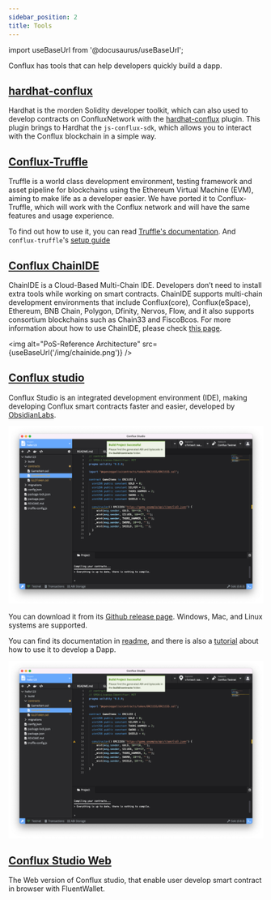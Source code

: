 ```yaml
---
sidebar_position: 2
title: Tools
---
```


import useBaseUrl from '@docusaurus/useBaseUrl';

Conflux has tools that can help developers quickly build a dapp.

## [hardhat-conflux](https://github.com/conflux-chain/hardhat-conflux)

Hardhat is the morden Solidity developer toolkit, which can also used to develop contracts on ConfluxNetwork with the [hardhat-conflux](https://github.com/conflux-chain/hardhat-conflux) plugin. This plugin brings to Hardhat the `js-conflux-sdk`, which allows you to interact with the Conflux blockchain in a simple way.

## [Conflux-Truffle](https://github.com/Conflux-Chain/conflux-truffle)

Truffle is a world class development environment, testing framework and asset pipeline for blockchains using the Ethereum Virtual Machine (EVM), aiming to make life as a developer easier. We have ported it to Conflux-Truffle, which will work with the Conflux network and will have the same features and usage experience.

To find out how to use it, you can read [Truffle's documentation](https://www.trufflesuite.com/docs/truffle/overview). And `conflux-truffle`'s [setup guide](https://github.com/Conflux-Chain/conflux-truffle/blob/conflux/ultimate-guide.md)

## [Conflux ChainIDE](https://chainide.com/s/createTempProject/conflux)

ChainIDE is a Cloud-Based Multi-Chain IDE. Developers don’t need to install extra tools while working on smart contracts. ChainIDE supports multi-chain development environments that include Conflux(core), Conflux(eSpace), Ethereum, BNB Chain, Polygon, Dfinity, Nervos, Flow, and it also supports consortium blockchains such as Chain33 and FiscoBcos. For more information about how to use ChainIDE, please check [this page](https://chainide.gitbook.io/chainide-english-1/ethereum-ide-1/4.-conflux-ide).

<img alt="PoS-Reference Architecture" src={useBaseUrl('/img/chainide.png')} />

## [Conflux studio](https://github.com/ObsidianLabs/ConfluxStudio/blob/master/README-EN.md)

Conflux Studio is an integrated development environment (IDE), making developing Conflux smart contracts faster and easier, developed by [ObsidianLabs](https://www.obsidians.io/).

![](https://github.com/ObsidianLabs/ConfluxStudio/raw/master/screenshots/compile.png)

You can download it from its [Github release page](https://github.com/ObsidianLabs/ConfluxStudio/releases). Windows, Mac, and Linux systems are supported.

You can find its documentation in [readme](https://github.com/ObsidianLabs/ConfluxStudio), and there is also a [tutorial](https://github.com/ObsidianLabs/conflux-dapp-tutorial) about how to use it to develop a Dapp.

![](https://github.com/ObsidianLabs/ConfluxStudio/raw/master/screenshots/compile.png)

## [Conflux Studio Web](https://conflux.ide.black/)

The Web version of Conflux studio, that enable user develop smart contract in browser with FluentWallet.
